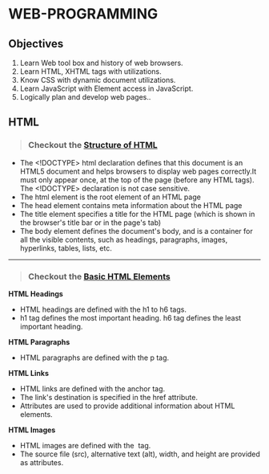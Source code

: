 # WEB-PROGRAMMING

## Objectives

<ol>
  <li>Learn Web tool box and history of web browsers.</li>
  <li>Learn HTML, XHTML tags with utilizations.</li>
  <li>Know CSS with dynamic document utilizations.</li>
  <li>Learn JavaScript with Element access in JavaScript.</li>
  <li>Logically plan and develop web pages..</li>
</ol>

## HTML

> ### Checkout the [Structure of HTML](./Structure_of_.html)
- The <!DOCTYPE> html declaration defines that this document is an HTML5 document and helps browsers to display web pages correctly.It must only appear once, at the top of the page (before any HTML tags). The <!DOCTYPE> declaration is not case sensitive.
- The html element is the root element of an HTML page
- The head element contains meta information about the HTML page
- The title element specifies a title for the HTML page (which is shown in the browser's title bar or in the page's tab)
- The body element defines the document's body, and is a container for all the visible contents, such as headings, paragraphs, images, hyperlinks, tables, lists, etc.
<hr>
  
>### Checkout the [Basic HTML Elements](./Simple_web_page.html)
**HTML Headings**
+ HTML headings are defined with the h1 to h6 tags.
+ h1 tag defines the most important heading. h6 tag defines the least important heading.


**HTML Paragraphs**
+ HTML paragraphs are defined with the p tag.


**HTML Links**
+ HTML links are defined with the anchor tag.
+ The link's destination is specified in the href attribute.
+ Attributes are used to provide additional information about HTML elements.


**HTML Images**
+ HTML images are defined with the <img> tag.
+ The source file (src), alternative text (alt), width, and height are provided as attributes.

